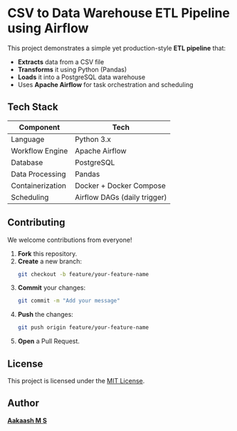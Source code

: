 # CSV to Data Warehouse ETL Pipeline using Airflow

This project demonstrates a simple yet production-style **ETL pipeline** that:
-  **Extracts** data from a CSV file
-  **Transforms** it using Python (Pandas)
-  **Loads** it into a PostgreSQL data warehouse
-   Uses **Apache Airflow** for task orchestration and scheduling



## Tech Stack

| Component       | Tech                                |
|----------------|-------------------------------------|
| Language        | Python 3.x                          |
| Workflow Engine | Apache Airflow                     |
| Database        | PostgreSQL                         |
| Data Processing | Pandas                              |
| Containerization| Docker + Docker Compose            |
| Scheduling      | Airflow DAGs (daily trigger)       |

## Contributing

We welcome contributions from everyone!

1. **Fork** this repository.
2. **Create** a new branch:
   ```bash
   git checkout -b feature/your-feature-name
   ```
3. **Commit** your changes:
   ```bash
   git commit -m "Add your message"
   ```
4. **Push** the changes:
   ```bash
   git push origin feature/your-feature-name
   ```
5. **Open** a Pull Request.



## License  
This project is licensed under the [MIT License](LICENSE).



## Author
 [**Aakaash M S**](https://github.com/msaakaash)






